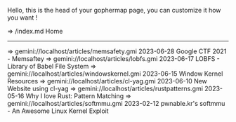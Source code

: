 Hello, this is the head of your gophermap page, you can
customize it how you want !

=>   /index.md Home

------------------------------------------------------------------
=> gemini://localhost/articles/memsafety.gmi 2023-06-28 Google CTF 2021 - Memsaftey
=> gemini://localhost/articles/lobfs.gmi 2023-06-17 LOBFS - Library of Babel File System
=> gemini://localhost/articles/windowskernel.gmi 2023-06-15 Window Kernel Resources
=> gemini://localhost/articles/cl-yag.gmi 2023-06-10 New Website using cl-yag
=> gemini://localhost/articles/rustpatterns.gmi 2023-05-16 Why I love Rust: Pattern Matching
=> gemini://localhost/articles/softmmu.gmi 2023-02-12 pwnable.kr's softmmu - An Awesome Linux Kernel Exploit
